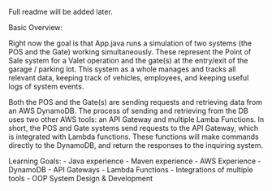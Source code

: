 Full readme will be added later.

Basic Overview:

Right now the goal is that App.java runs a simulation of two systems (the POS and the Gate) working simultaneously.  These represent the Point of Sale system for a Valet operation and the gate(s) at the entry/exit of the garage / parking lot.  This system as a whole manages and tracks all relevant data, keeping track of vehicles, employees, and keeping useful logs of system events.  

Both the POS and the Gate(s) are sending requests and retrieving data from an AWS DynamoDB.  The process of sending and retrieving from the DB uses two other AWS tools: an API Gateway and multiple Lamba Functions.  In short, the POS and Gate systems send requests to the API Gateway, which is integrated with Lambda functions.  These functions will make commands directly to the DynamoDB, and return the responses to the inquiring system.

Learning Goals:
    - Java experience
    - Maven experience
    - AWS Experience
        - DynamoDB
        - API Gateways
        - Lambda Functions
        - Integrations of multiple tools
    - OOP System Design & Development